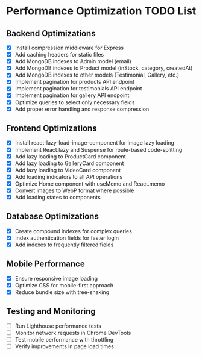 # Performance Optimization TODO List

## Backend Optimizations

- [x] Install compression middleware for Express
- [x] Add caching headers for static files
- [x] Add MongoDB indexes to Admin model (email)
- [x] Add MongoDB indexes to Product model (inStock, category, createdAt)
- [x] Add MongoDB indexes to other models (Testimonial, Gallery, etc.)
- [x] Implement pagination for products API endpoint
- [x] Implement pagination for testimonials API endpoint
- [x] Implement pagination for gallery API endpoint
- [x] Optimize queries to select only necessary fields
- [x] Add proper error handling and response compression

## Frontend Optimizations

- [x] Install react-lazy-load-image-component for image lazy loading
- [x] Implement React.lazy and Suspense for route-based code-splitting
- [x] Add lazy loading to ProductCard component
- [x] Add lazy loading to GalleryCard component
- [x] Add lazy loading to VideoCard component
- [x] Add loading indicators to all API operations
- [x] Optimize Home component with useMemo and React.memo
- [x] Convert images to WebP format where possible
- [x] Add loading states to components

## Database Optimizations

- [x] Create compound indexes for complex queries
- [x] Index authentication fields for faster login
- [x] Add indexes to frequently filtered fields

## Mobile Performance

- [x] Ensure responsive image loading
- [x] Optimize CSS for mobile-first approach
- [x] Reduce bundle size with tree-shaking

## Testing and Monitoring

- [ ] Run Lighthouse performance tests
- [ ] Monitor network requests in Chrome DevTools
- [ ] Test mobile performance with throttling
- [ ] Verify improvements in page load times
